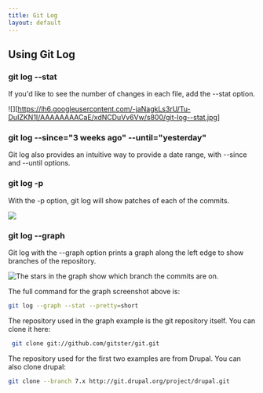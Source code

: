 ```yaml
---
title: Git Log
layout: default
---
```


## Using Git Log

### git log --stat

If you'd like to see the number of changes in each file, add the --stat option.

![][https://lh6.googleusercontent.com/-jaNagkLs3rU/Tu-DuIZKN1I/AAAAAAAACaE/xdNCDuVv6Vw/s800/git-log--stat.jpg]

### git log --since="3 weeks ago" --until="yesterday"

Git log also provides an intuitive way to provide a date range, with --since and --until options.

### git log -p 

With the -p option, git log will show patches of each of the commits.

![](https://lh5.googleusercontent.com/-iULY5TLtYaw/Tu-D5rVPdGI/AAAAAAAACZw/U1Cr0Vh09Ao/s800/git-log-p.jpg)

### git log --graph

Git log with the --graph option prints a graph along the left edge to show branches of the repository.

![The stars in the graph show which branch the commits are on.](https://lh4.googleusercontent.com/-y3F733L3w9w/Tu-KMcMnp7I/AAAAAAAACac/YtfG0oN5kaU/s640/git-log-stat-graph-pretty-short.jpg)

The full command for the graph screenshot above is:

```bash
git log --graph --stat --pretty=short
```

The repository used in the graph example is the git repository itself.  You can clone it here:

```bash
 git clone git://github.com/gitster/git.git
```

The repository used for the first two examples are from Drupal.  You can also clone drupal:

```bash
git clone --branch 7.x http://git.drupal.org/project/drupal.git
```

